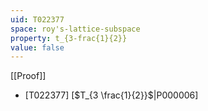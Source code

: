 ```yaml
---
uid: T022377
space: roy's-lattice-subspace
property: t_{3-frac{1}{2}}
value: false
---
```

[[Proof]]

* [T022377] [$T_{3 \frac{1}{2}}$|P000006]

